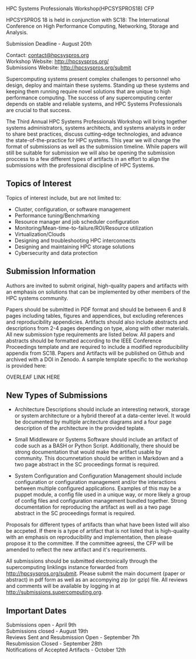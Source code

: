 HPC Systems Professionals Workshop(HPCSYSPROS18) CFP

HPCSYSPROS 18 is held in conjunction with SC18: The International Conference on High Performance Computing, Networking, Storage and Analysis.  

Submission Deadline - August 20th

Contact: contact@hpcsyspros.org  
Workshop Website: http://hpcsyspros.org/  
Submissions Website:  http://hpcsyspros.org/submit  

Supercomputing systems present complex challenges to personnel who design, deploy and maintain these systems. Standing up these systems and keeping them running require novel solutions that are unique to high performance computing. The success of any supercomputing center depends on stable and reliable systems, and HPC Systems Professionals are crucial to that success.

The Third Annual HPC Systems Professionals Workshop will bring together systems administrators, systems architects, and systems analysts in order to share best practices, discuss cutting-edge technologies, and advance the state-of-the-practice for HPC systems. This year we will change the format of submissions as well as the submission timeline. While papers will still be suitable for submission we will also be opening the submission proccess to a few different types of artifacts in an effort to align the submissions with the professional discipline of HPC Systems.

Topics of Interest 
--------------- 
Topics of interest include, but are not limited to:

* Cluster, configuration, or software management 
* Performance tuning/Benchmarking 
* Resource manager and job scheduler configuration 
* Monitoring/Mean-time-to-failure/ROI/Resource utilization 
* Virtualization/Clouds 
* Designing and troubleshooting HPC interconnects 
* Designing and maintaining HPC storage solutions 
* Cybersecurity and data protection

Submission Information
---------------
Authors are invited to submit original, high-quality papers and artifacts with an emphasis on solutions that can be implemented by other members of the HPC systems community.

Papers should be submitted in PDF format and should be between 6 and 8 pages including tables, figures and appendices, but excluding references and reproducibility appendicies. Artifacts should also include abstracts and descriptions from 2-4 pages depending on type, along with other materials. All new submission type requirements are listed below. All papers and abstracts should be formatted according to the IEEE Conference Proceedings template and are required to include a modified reproducibility appendix from SC18. Papers and Artifacts will be published on Github and archived with a DOI in Zenodo. A sample template specific to the workshop is provided here:

OVERLEAF LINK HERE


New Types of Submissions
---------------

* Architecture Descriptions should include an interesting network, storage or system architecture or a hybrid thereof at a data-center level. It would be documented by multiple arcitecture diagrams and a four page description of the architecture in the provided teplate.

* Small Middleware or Systems Software should include an artifact of code such as a BASH or Python Script. Additionally, there should be strong documentation that would make the artifact usable by community. This documnetation should be written in Markdown and a two page abstract in the SC proceedings format is required.

* System Configuration and Configuration Management should include configuration or configuration management and/or the interactions between multiple configured applications. Examples of this may be a puppet module, a config file used in a unique way, or more likely a group of config files and configuration management bundled together. Strong documentation for reproducing the artifact as well as a two page abstract in the SC proceedings format is required.

Proposals for different types of artifacts than what have been listed will also be accpeted. If there is a type of artifact that is not listed that is high-quality with an emphasis on reproducibility and implementation, then please propose it to the committee. If the committee agreesi, the CFP will be amended to reflect the new artifact and it's requrirements.

All submissions should be submitted electronically through the supercomputing linklings instance forwarded from http://hpcsyspros.org/submit. Please submit the main document (paper or abstract) in pdf form as well as an accompying zip (or gzip) file. All reviews and comments will be available by logging in at http://submissions.supercomputing.org. 


Important Dates 
-------------------- 
Submissions open - April 9th  
Submissions closed - August 19th   
Reviews Sent and Resubmission Open - September 7th  
Resubmission Closed - September 28th  
Notifications of Accepted Artifacts - October 12th  
